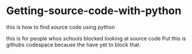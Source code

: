 # Getting-source-code-with-python
this is how to find source code using python


this is for people whos schools blocked looking at source code
Put this is githubs codespace because the have yet to block that.

